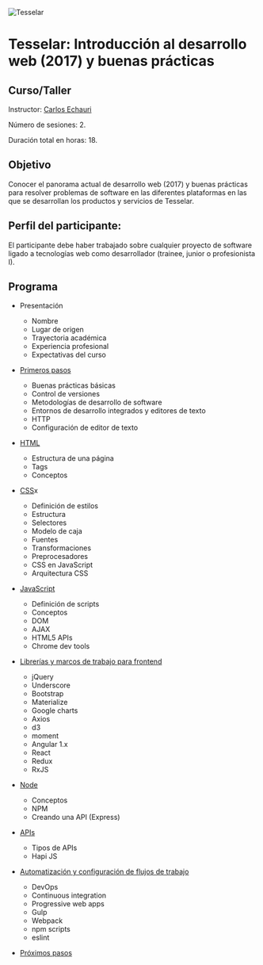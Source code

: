 ![Tesselar](https://avatars1.githubusercontent.com/u/17596464?s=200&v=4)

# Tesselar: Introducción al desarrollo web (2017) y buenas prácticas
## Curso/Taller

Instructor: [Carlos Echauri](http://dev.charliechauri.com)

Número de sesiones: 2.

Duración total en horas: 18.

## Objetivo
Conocer el panorama actual de desarrollo web (2017) y buenas prácticas para resolver problemas de software en las diferentes plataformas en las que se desarrollan los productos y servicios de Tesselar.

## Perfil del participante:
El participante debe haber trabajado sobre cualquier proyecto de software ligado a tecnologías web como desarrollador (trainee, junior o profesionista I).

## Programa

* Presentación
    * Nombre
    * Lugar de origen
    * Trayectoria académica
    * Experiencia profesional
    * Expectativas del curso

* [Primeros pasos](./contents/first-steps/first-steps.md)
   * Buenas prácticas básicas
   * Control de versiones
   * Metodologías de desarrollo de software
   * Entornos de desarrollo integrados y editores de texto
   * HTTP
   * Configuración de editor de texto

* [HTML](./contents/html/html.md)
    * Estructura de una página
    * Tags
    * Conceptos

* [CSS](./contents/css/css.md)x
    * Definición de estilos
    * Estructura
    * Selectores
    * Modelo de caja
    * Fuentes
    * Transformaciones
    * Preprocesadores
    * CSS en JavaScript
    * Arquitectura CSS

* [JavaScript](./contents/javascript/javascript.md)
    * Definición de scripts
    * Conceptos
    * DOM
    * AJAX
    * HTML5 APIs
    * Chrome dev tools

* [Librerías y marcos de trabajo para frontend](./contents/frontend-libraries-frameworks/frontend-libraries-frameworks.md)
    * jQuery
    * Underscore
    * Bootstrap
    * Materialize
    * Google charts
    * Axios
    * d3
    * moment
    * Angular 1.x
    * React
    * Redux
    * RxJS

* [Node](./contents/node/node.md)
    * Conceptos
    * NPM
    * Creando una API (Express)

* [APIs](./contents/apis/apis.md)
    * Tipos de APIs
    * Hapi JS

* [Automatización y configuración de flujos de trabajo](./contents/workflow-automation-configuration/workflow-automation-configuration.md)
    * DevOps
    * Continuous integration
    * Progressive web apps
    * Gulp
    * Webpack
    * npm scripts
    * eslint

* [Próximos pasos](./contents/next-steps/next-steps.md)